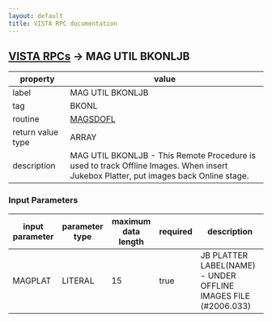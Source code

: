 ```yaml
---
layout: default
title: VISTA RPC documentation
---
```




## [VISTA RPCs](TableOfContent.md) &#8594; MAG UTIL BKONLJB 

 property | value 
--- | --- 
 label | MAG UTIL BKONLJB
 tag | BKONL
 routine | [MAGSDOFL](http://code.osehra.org/dox/Routine_MAGSDOFL_source.html)
 return value type | ARRAY
 description | MAG UTIL BKONLJB - This Remote Procedure is used to track Offline Images. When insert Jukebox Platter, put images back Online stage.

### Input Parameters

| input parameter | parameter type | maximum data length | required | description | 
| --- | --- | --- | --- | --- | 
| MAGPLAT | LITERAL | 15 | true | JB PLATTER LABEL(NAME) - UNDER OFFLINE IMAGES FILE (#2006.033) | 